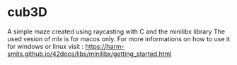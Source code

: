 # cub3D
A simple maze created using raycasting with C and the minilibx library
The used vesion of mlx is for macos only.
For more informations on how to use it for windows or linux visit :
https://harm-smits.github.io/42docs/libs/minilibx/getting_started.html
